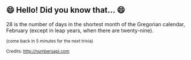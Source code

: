 ## :smile: Hello! Did you know that... :smile:
28 is the number of days in the shortest month of the Gregorian calendar, February (except in leap years, when there are twenty-nine).

<sup>(come back in 5 minutes for the next trivia)</sup>


<sup>Credits: http://numbersapi.com</sup>
